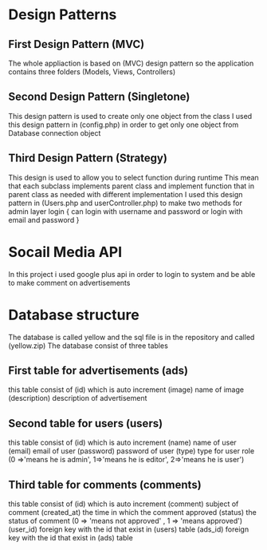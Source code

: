 # Design Patterns

 ## First Design Pattern (MVC)
 
  The whole appliaction is based on (MVC) design pattern so the application contains three folders (Models, Views, Controllers)
 
 ## Second Design Pattern (Singletone)
 
  This design pattern is used to create only one object from the class
  I used this design pattern in (config.php) in order to get only one object from Database connection object
 
 ## Third Design Pattern (Strategy)
 
  This design is used to allow you to select function during runtime
  This mean that each subclass implements parent class and implement function that in parent class as needed with different implementation
  I used this design pattern in (Users.php and userController.php) to make two methods for admin layer login { can login with username and    password or login with email and password }
 
 
# Socail Media API

 In this project i used google plus api in order to login to system and be able to make comment on advertisements
 
 
# Database structure

  The database is called yellow and the sql file is in the repository and called (yellow.zip)
  The database consist of three tables
  
  ## First table for advertisements (ads)
   this table consist of
    (id) which is auto increment
    (image) name of image
    (description) description of advertisement
    
  ## Second table for users (users)
   this table consist of
   (id) which is auto increment
   (name) name of user
   (email) email of user
   (password) password of user
   (type) type for user role (0 =>'means he is admin', 1=>'means he is editor', 2=>'means he is user')
  
  ## Third table for comments (comments)
   this table consist of
   (id) which is auto increment
   (comment) subject of comment
   (created_at) the time in which the comment approved
   (status) the status of comment (0 => 'means not approved' , 1 => 'means approved')
   (user_id) foreign key with the id that exist in (users) table
   (ads_id) foreign key with the id that exist in (ads) table
   

 
